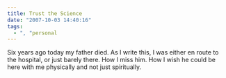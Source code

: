 ```yaml
---
title: Trust the Science
date: "2007-10-03 14:40:16"
tags:
  - ", "personal
---
```

Six years ago today my father died.  As I write this, I was either en route to the hospital, or just barely there.  How I miss him. How I wish he could be here with me physically and not just spiritually. 

